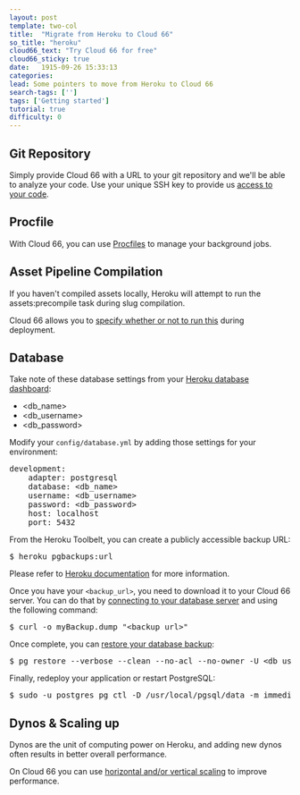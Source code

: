```yaml
---
layout: post
template: two-col
title:  "Migrate from Heroku to Cloud 66"
so_title: "heroku"
cloud66_text: "Try Cloud 66 for free"
cloud66_sticky: true
date:   1915-09-26 15:33:13
categories: 
lead: Some pointers to move from Heroku to Cloud 66
search-tags: ['']
tags: ['Getting started']
tutorial: true
difficulty: 0
---
```



## Git Repository

Simply provide Cloud 66 with a URL to your git repository and we'll be able to analyze your code.
Use your unique SSH key to provide us [access to your code](/articles/accessing-your-git-repository).

## Procfile

With Cloud 66, you can use [Procfiles](http://help.cloud66.com/deployment/proc-files.html) to manage your background jobs.

## Asset Pipeline Compilation

If you haven't compiled assets locally, Heroku will attempt to run the assets:precompile task during slug compilation.

Cloud 66 allows you to [specify whether or not to run this](http://help.cloud66.com/stack-definition/asset-pipeline.html) during deployment.

## Database

Take note of these database settings from your [Heroku database dashboard](https://postgres.heroku.com/databases):

- &lt;db&#95;name&gt;
- &lt;db&#95;username&gt;
- &lt;db&#95;password&gt;

Modify your <code>config/database.yml</code> by adding those settings for your environment:

<pre class="prettyprint">
development:
    adapter: postgresql
    database: &lt;db&#95;name&gt;
    username: &lt;db&#95;username&gt;
    password: &lt;db&#95;password&gt;
    host: localhost
    port: 5432
</pre>

From the Heroku Toolbelt, you can create a publicly accessible backup URL:

<pre class="prettyprint">
$ heroku pgbackups:url
</pre>

Please refer to [Heroku documentation](https://devcenter.heroku.com/articles/pgbackups#creating-a-backup) for more information.

Once you have your <code>&lt;backup&#95;url&gt;</code>, you need to download it to your Cloud 66 server.
You can do that by [connecting to your database server](http://help.cloud66.com/stack-definition/ssh-to-server.html) and using the following command:

<pre class="prettyprint">
$ curl -o myBackup.dump "&lt;backup&#95;url&gt;"
</pre>

Once complete, you can [restore your database backup](https://devcenter.heroku.com/articles/heroku-postgres-import-export#restore-to-local-database):

<pre class="prettyprint">
$ pg&#95;restore --verbose --clean --no-acl --no-owner -U &lt;db&#95;username&gt; -d &lt;db&#95;name&gt; myBackup.dump
</pre>

Finally, redeploy your application or restart PostgreSQL:

<pre class="prettyprint">
$ sudo -u postgres pg&#95;ctl -D /usr/local/pgsql/data -m immediate restart
</pre>

## Dynos &amp; Scaling up

Dynos are the unit of computing power on Heroku, and adding new dynos often results in better overall performance.

On Cloud 66 you can use [horizontal and/or vertical scaling](http://help.cloud66.com/deployment/scaling.html) to improve performance.